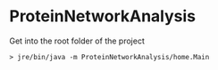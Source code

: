 # ProteinNetworkAnalysis

Get into the root folder of the project
```shell script
> jre/bin/java -m ProteinNetworkAnalysis/home.Main
```
